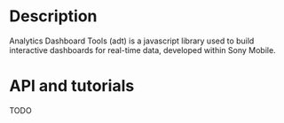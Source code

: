 # Description

Analytics Dashboard Tools (adt) is a javascript library used to build interactive dashboards for real-time data, developed within Sony Mobile.

# API and tutorials

TODO